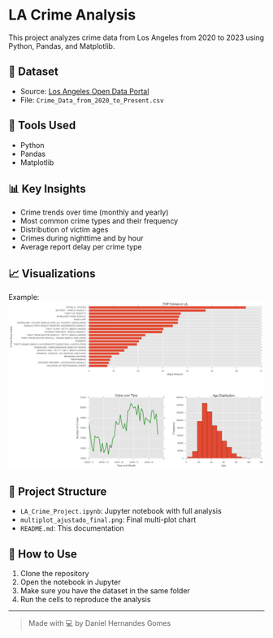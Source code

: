 # LA Crime Analysis

This project analyzes crime data from Los Angeles from 2020 to 2023 using Python, Pandas, and Matplotlib.

## 📁 Dataset
- Source: [Los Angeles Open Data Portal]([https://data.lacity.org](https://data.lacity.org/Public-Safety/Crime-Data-from-2020-to-Present/2nrs-mtv8/about_data))
- File: `Crime_Data_from_2020_to_Present.csv`

## 🔧 Tools Used
- Python
- Pandas
- Matplotlib

## 📊 Key Insights
- Crime trends over time (monthly and yearly)
- Most common crime types and their frequency
- Distribution of victim ages
- Crimes during nighttime and by hour
- Average report delay per crime type

## 📈 Visualizations
Example:  
![Crime Subplots](multiplot_ajustado_final.png)

## 📝 Project Structure
- `LA_Crime_Project.ipynb`: Jupyter notebook with full analysis
- `multiplot_ajustado_final.png`: Final multi-plot chart
- `README.md`: This documentation

## 🚀 How to Use
1. Clone the repository
2. Open the notebook in Jupyter
3. Make sure you have the dataset in the same folder
4. Run the cells to reproduce the analysis

---

> Made with 💻 by Daniel Hernandes Gomes
